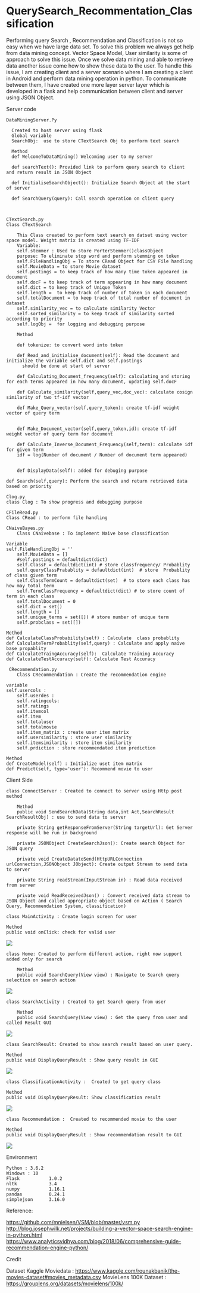 # QuerySearch_Recommentation_Classification
Performing query Search , Recommendation and Classification is not so easy when we have large data set. To solve this problem we always get help from data mining concept. Vector Space Model, User similarity is some of approach to solve this issue. Once we solve data mining and able to retrieve data another issue come how to show these data to the user. To handle this issue, I am creating client and a server scenario where I am creating a client in Android and perform data mining operation in python. To communicate between them, I have created one more layer server layer which is developed in a flask and help  communication between client and server using JSON Object.


Server code

    DataMiningServer.Py

      Created to host server using flask 
      Global variable
      SearchObj:  use to store CTextSearch Obj to perform text search

      Method
      def WelcomeToDataMining() Welcoming user to my server 

      def searchText(): Provided link to perform query search to client and return result in JSON Object

      def InitialiseSearchObject(): Initialize Search Object at the start of server

      def SearchQuery(query): Call search operation on client query



    CTextSearch.py
    Class CTextSearch 

      	This Class created to perform text search on datset using vector space model. Weight matrix is created using TF-IDF 
        Variable: 
      	self.stemmer : Used to store PorterStemmer()classObject 
      	purpose: To eliminate stop word and perform stemming on token
      	self.FileHandlingObj = To store CRead Object for CSV File handling 
      	self.MovieData = to store Movie dataset
      	self.postings = to keep track of how many time token appeared in document
      	self.docF = to keep track of term appearing in how many document
      	self.dict = to keep track of Unique Token
      	self.length =  to keep track of number of token in each document
      	self.totalDocument = to keep track of total number of document in dataset
      	self.similarity_vec = to calculate similarity Vector
      	self.sorted_similarity = to keep track of similarity sorted according to priority 
       	self.logObj =  for logging and debugging purpose

      	Method

      	def tokenize: to convert word into token 

      	def Read_and_initialise_document(self): Read the document and initialize the variable self.dict and self.postings
          should be done at start of server

      	def Calculating_Document_frequency(self): calculating and storing for each terms appeared in how many document, updating self.docF

      	def Calculate_similarity(self,query_vec,doc_vec): calculate cosign similarity of two tf-idf vector

      	def Make_Query_vector(self,query_token): create tf-idf weight vector of query term


      	def Make_Document_vector(self,query_token,id): create tf-idf weight vector of query term for document

      	def Calculate_Inverse_Document_Frequency(self,term): calculate idf for given term
      	idf = log(Number of document / Number of document term appeared)


      	def DisplayData(self): added for debuging purpose

	def Search(self,query): Perform the search and return retrieved data based on priority 

    Clog.py
	class Clog : To show progress and debugging purpose

    CFileRead.py
	Class CRead : to perform file handling 
	
    CNaiveBayes.py
    	Class CNaivebase : To implement Naive base classification
	
	Variable
	self.FileHandlingObj = ''
        self.MovieData = []
        #self.postings = defaultdict(dict)
        self.ClassF = defaultdict(int) # store classfrequency/ Probablity
        self.queryClassPrabablity = defaultdict(int)  # store  Probablity of class given term
        self.ClassTermCount = defaultdict(set)  # to store each class has how may total term
        self.TermClassFrequency = defaultdict(dict) # to store count of term in each class
        self.totalDocument = 0
        self.dict = set()
        self.length = []
        self.unique_terms = set([]) # store number of unique term
        self.probclass = set([])
	
	Method
	def CalculateClassProbability(self) : Calculate  class probablity
	def CalculateTermProbablity(self,query) : Calculate and apply naive base propablity
	def CalculateTraingAccuracy(self):  Calculate Training Accuracy
	def CalculateTestAccuracy(self): Calculate Test Accuracy
	
     CRecommendation.py
     	Class CRecommendation : Create the recommendation engine
	
	variable
	self.usercols :
        self.userdes :
        self.ratingcols:
        self.ratings 
        self.itemcol
        self.item 
        self.totaluser 
        self.totalmovie 
        self.item_matrix : create user item matrix
        self.usersimilarity : store user similarity
        self.itemsimilarity : store item similarity
        self.prdiction : store recommendated item prediction
	
	Method
	def CreateModel(self) : Initialize uset item matrix
	def Predict(self, type='user'): Recommend movie to user


Client Side 


	class ConnectServer : Created to connect to server using Http post method 

		Method 
		public void SendSearchData(String data,int Act,SearchResult SearchResultObj) : use to send data to server

		private String getResponseFromServer(String targetUrl): Get Server response will be run in background

		private JSONObject CreateSearchJson(): Create search Object for JSON query

		private void CreateDatatoSend(HttpURLConnection urlConnection,JSONObject JObject): Create output Stream to send data to server

		private String readStream(InputStream in) : Read data received from server

		private void ReadReceivedJson() : Convert received data stream to JSON Object and called appropriate object based on Action ( Search Query, Recommendation System, classification)

	class MainActivity : Create login screen for user

	Method
	public void onClick: check for valid user
![](https://github.com/BhaskarTrivedi/QuerySearch_Recommentation_Classification/blob/master/Img/Client_Login.JPG)


	class Home: Created to perform different action, right now support added only for search
		
		Method 
		public void SearchQuery(View view) : Navigate to Search query selection on search action
		
![](https://github.com/BhaskarTrivedi/QuerySearch_Recommentation_Classification/blob/master/Img/Home.jpg)
 

	class SearchActivity : Created to get Search query from user

		Method 
		public void SearchQuery(View view) : Get the query from user and called Result GUI
![](https://github.com/BhaskarTrivedi/QuerySearch_Recommentation_Classification/blob/master/Img/Search_Query.jpg)
	
	class SearchResult: Created to show search result based on user query.

	Method 
	public void DisplayQueryResult : Show query result in GUI
	
![](https://github.com/BhaskarTrivedi/QuerySearch_Recommentation_Classification/blob/master/Img/Search_Result.jpg)

	class ClassificationActivity :  Created to get query class 
	
	Method 
	public void DisplayQueryResult: Show classification result
	
![](https://github.com/BhaskarTrivedi/QuerySearch_Recommentation_Classification/blob/master/Img/Classification.JPG)

	class Recommendation :  Created to recommended movie to the user
	
	Method
	public void DisplayQueryResult : Show recommendation result to GUI

![](https://github.com/BhaskarTrivedi/QuerySearch_Recommentation_Classification/blob/master/Img/Recommendation.jpg)

Environment

	Python : 3.6.2
	Windows : 10
	Flask           1.0.2
	nltk            3.4
	numpy           1.16.1
	pandas          0.24.1
	simplejson      3.16.0


Reference:

https://github.com/mnielsen/VSM/blob/master/vsm.py</br>
http://blog.josephwilk.net/projects/building-a-vector-space-search-engine-in-python.html<br/>
https://www.analyticsvidhya.com/blog/2018/06/comprehensive-guide-recommendation-engine-python/<br/>

Credit

Dataset Kaggle Moviedata : https://www.kaggle.com/rounakbanik/the-movies-dataset#movies_metadata.csv 
MovieLens 100K Dataset : https://grouplens.org/datasets/movielens/100k/ 
